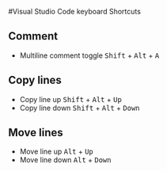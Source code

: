 #Visual Studio Code keyboard Shortcuts


## Comment
- Multiline comment toggle <kbd>Shift</kbd> + <kbd>Alt</kbd> + <kbd>A</kbd> 


## Copy lines
- Copy line up <kbd>Shift</kbd> + <kbd>Alt</kbd> + <kbd>Up</kbd> 
- Copy line down <kbd>Shift</kbd> + <kbd>Alt</kbd> + <kbd>Down</kbd> 


## Move lines
- Move line up <kbd>Alt</kbd> + <kbd>Up</kbd> 
- Move line down <kbd>Alt</kbd> + <kbd>Down</kbd> 


